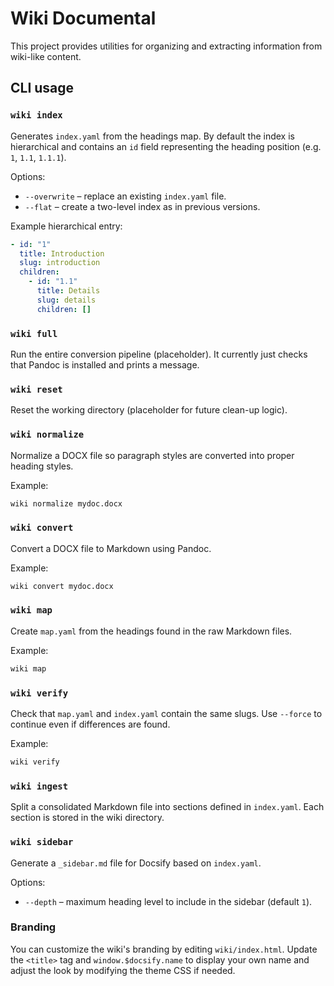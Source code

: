 # Wiki Documental

This project provides utilities for organizing and extracting information from wiki-like content.

## CLI usage

### `wiki index`

Generates `index.yaml` from the headings map. By default the index is hierarchical and contains an `id` field representing the heading position (e.g. `1`, `1.1`, `1.1.1`).

Options:

- `--overwrite` – replace an existing `index.yaml` file.
- `--flat` – create a two-level index as in previous versions.

Example hierarchical entry:

```yaml
- id: "1"
  title: Introduction
  slug: introduction
  children:
    - id: "1.1"
      title: Details
      slug: details
      children: []
```

### `wiki full`

Run the entire conversion pipeline (placeholder). It currently just checks that Pandoc is installed and prints a message.

### `wiki reset`

Reset the working directory (placeholder for future clean-up logic).

### `wiki normalize`

Normalize a DOCX file so paragraph styles are converted into proper heading styles.

Example:

```bash
wiki normalize mydoc.docx
```

### `wiki convert`

Convert a DOCX file to Markdown using Pandoc.

Example:

```bash
wiki convert mydoc.docx
```

### `wiki map`

Create `map.yaml` from the headings found in the raw Markdown files.

Example:

```bash
wiki map
```

### `wiki verify`

Check that `map.yaml` and `index.yaml` contain the same slugs. Use `--force` to continue even if differences are found.

Example:

```bash
wiki verify
```

### `wiki ingest`

Split a consolidated Markdown file into sections defined in `index.yaml`. Each section is stored in the wiki directory.

### `wiki sidebar`

Generate a `_sidebar.md` file for Docsify based on `index.yaml`.

Options:

- `--depth` – maximum heading level to include in the sidebar (default `1`).

### Branding

You can customize the wiki's branding by editing `wiki/index.html`.
Update the `<title>` tag and `window.$docsify.name` to display your own name
and adjust the look by modifying the theme CSS if needed.
